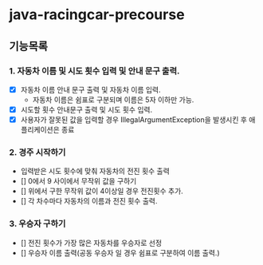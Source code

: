 # java-racingcar-precourse

## 기능목록

### 1. 자동차 이름 및 시도 횟수 입력 및 안내 문구 출력.
- [x] 자동차 이름 안내 문구 출력 및 자동차 이름 입력.
  - 자동차 이름은 쉼표로 구분되며 이름은 5자 이하만 가능.
- [x] 시도할 횟수 안내문구 출력 및 시도 횟수 입력.
- [x] 사용자가 잘못된 값을 입력할 경우 IllegalArgumentException을 발생시킨 후 애플리케이션은 종료
### 2. 경주 시작하기
- 입력받은 시도 횟수에 맞춰 자동차의 전진 횟수 출력
- [] 0에서 9 사이에서 무작위 값을 구하기
- [] 위에서 구한 무작위 값이 4이상일 경우 전진횟수 추가.
- [] 각 차수마다 자동차의 이름과 전진 횟수 출력.

### 3. 우승자 구하기
- [] 전진 횟수가 가장 많은 자동차를 우승자로 선정
- [] 우승자 이름 출력(공동 우승자 일 경우 쉼표로 구분하여 이름 출력.)

